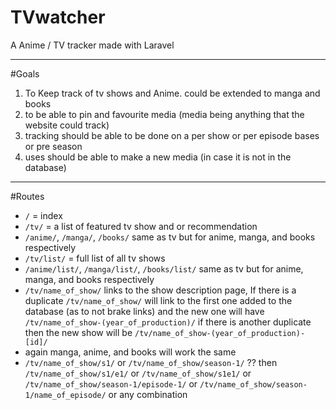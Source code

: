 TVwatcher
=======

A Anime / TV tracker made with Laravel


---
#Goals
1. To Keep track of tv shows and Anime. could be extended to manga and books
2. to be able to pin and favourite media (media being anything that the website could track)
3. tracking should be able to be done on a per show or per episode bases or pre season
4. uses should be able to make a new media (in case it is not in the database)


---
#Routes
- `/` = index
- `/tv/` = a list of featured tv show and or recommendation
- `/anime/`, `/manga/`, `/books/` same as tv but for anime, manga, and books respectively
- `/tv/list/` = full list of all tv shows
- `/anime/list/`, `/manga/list/`, `/books/list/` same as tv but for anime, manga, and books respectively
- `/tv/name_of_show/` links to the show description page, If there is a duplicate `/tv/name_of_show/` will link to the first one added to the database (as to not brake links) and the new one will have `/tv/name_of_show-(year_of_production)/` if there is another duplicate then the new show will be `/tv/name_of_show-(year_of_production)-[id]/`
- again manga, anime, and books will work the same
- `/tv/name_of_show/s1/` or `/tv/name_of_show/season-1/` ?? then `/tv/name_of_show/s1/e1/` or `/tv/name_of_show/s1e1/` or `/tv/name_of_show/season-1/episode-1/` or `/tv/name_of_show/season-1/name_of_episode/` or any combination 

